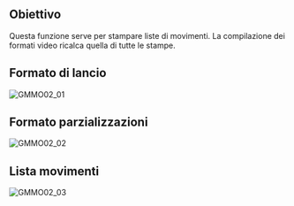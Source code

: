 ## Obiettivo
Questa funzione serve per stampare liste di movimenti.
La compilazione dei formati video ricalca quella di tutte le stampe.

## Formato di lancio
![GMMO02_01](http://doc.smeup.com/immagini/MBDOC_OGG-P_GMMO02/GMMO02_01.png)
## Formato parzializzazioni
![GMMO02_02](http://doc.smeup.com/immagini/MBDOC_OGG-P_GMMO02/GMMO02_02.png)
## Lista movimenti
![GMMO02_03](http://doc.smeup.com/immagini/MBDOC_OGG-P_GMMO02/GMMO02_03.png)